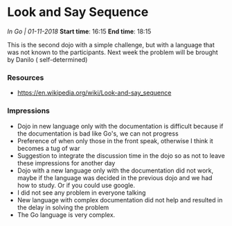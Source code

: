 # Look and Say Sequence
*In Go | 01-11-2018*
**Start time**: 16:15
**End time**: 18:15


This is the second dojo with a simple challenge, but with a language that was not known to the participants. Next week the problem will be brought by Danilo (
self-determined)


### Resources
  - https://en.wikipedia.org/wiki/Look-and-say_sequence

### Impressions
  - Dojo in new language only with the documentation is difficult because if the documentation is bad like Go's, we can not progress
  - Preference of when only those in the front speak, otherwise I think it becomes a tug of war
  - Suggestion to integrate the discussion time in the dojo so as not to leave these impressions for another day
  - Dojo with a new language only with the documentation did not work, maybe if the language was decided in the previous dojo and we had how to study. Or if you could use google.
  - I did not see any problem in everyone talking
  - New language with complex documentation did not help and resulted in the delay in solving the problem
  - The Go language is very complex.

